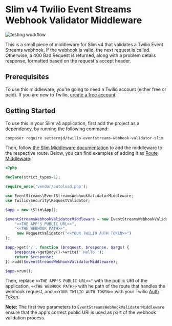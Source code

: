 # Slim v4 Twilio Event Streams Webhook Validator Middleware

![testing workflow](https://github.com/settermjd/twilio-eventstreams-webhook-validator-slim/actions/workflows/php.yml/badge.svg)

This is a small piece of middleware for Slim v4 that validates a Twilio Event Streams webhook.
If the webhook is valid, the next request is called. Otherwise, a 400 Bad Request is returned, along with a problem details response, formatted based on the request's accept header.

## Prerequisites

To use this middleware, you're going to need a Twilio account (either free or paid). 
If you are new to Twilio, [create a free account][twilio_referral_url].

## Getting Started

To use this in your Slim v4 application, first add the project as a dependency, by running the following command:

```bash 
composer require settermjd/twilio-eventstreams-webhook-validator-slim
```

Then, follow [the Slim Middleware documentation][slim_middleware_docs_url] to add the middleware to the respective route.
Below, you can find examples of adding it as [Route Middleware][slim_docs_route_middleware_url]:

```php
<?php

declare(strict_types=1);

require_once('vendor/autoload.php');

use EventStreams\EventStreamsWebhookValidatorMiddleware;
use Twilio\Security\RequestValidator;

$app = new \Slim\App();

$eventStreamsWebhookValidatorMiddleware = new EventStreamsWebhookValidatorMiddleware(
    "<<THE APP'S PUBLIC URL>>",
    "<<THE WEBHOOK PATH>>",
     new RequestValidator("<<YOUR TWILIO AUTH TOKEN>>")
);

$app->get('/', function ($request, $response, $args) {
    $response->getBody()->write(' Hello ');
    return $response;
})->add($eventStreamsWebhookValidatorMiddleware);

$app->run();
```

Then, replace `<<THE APP'S PUBLIC URL>>"` with the public URI of the application, `<<THE WEBHOOK PATH>>` with he path of the route that handles the webhook request, and `<<YOUR TWILIO AUTH TOKEN>>` with your Twilio [Auth Token][twilio_auth_token_url].
 
**Note:** The first two parameters to `EventStreamsWebhookValidatorMiddleware` ensure that the app's correct public URI is used as part of the webhook validation process.

[twilio_auth_token_url]: https://help.twilio.com/articles/223136027-Auth-Tokens-and-How-to-Change-Them 
[twilio_referral_url]: https://www.twilio.com/referral/QlBtVJ
[slim_middleware_docs_url]: https://www.slimframework.com/docs/v4/concepts/middleware.html#registering-middleware
[slim_docs_route_middleware_url]: https://www.slimframework.com/docs/v4/concepts/middleware.html#route-middleware